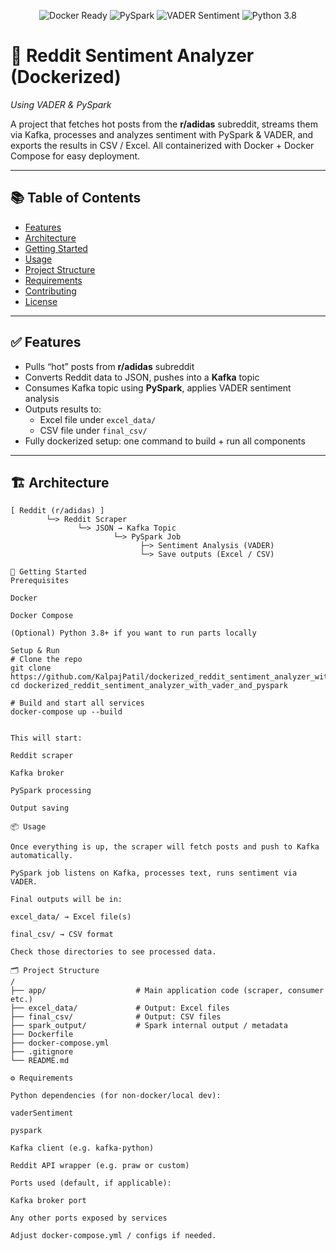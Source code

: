 <!-- Add badges here -->
<p align="center">
  <img src="https://img.shields.io/badge/docker-ready-blue?logo=docker" alt="Docker Ready" />
  <img src="https://img.shields.io/badge/PySpark-v3.0-orange?logo=apache-spark" alt="PySpark" />
  <img src="https://img.shields.io/badge/VADER-Sentiment-green" alt="VADER Sentiment" />
  <img src="https://img.shields.io/badge/python-3.8-yellow?logo=python" alt="Python 3.8" />
</p>

# 🧠 Reddit Sentiment Analyzer (Dockerized)  
*Using VADER & PySpark*

A project that fetches hot posts from the **r/adidas** subreddit, streams them via Kafka, processes and analyzes sentiment with PySpark & VADER, and exports the results in CSV / Excel. All containerized with Docker + Docker Compose for easy deployment.

---

## 📚 Table of Contents

- [Features](#-features)  
- [Architecture](#-architecture)  
- [Getting Started](#-getting-started)  
- [Usage](#-usage)  
- [Project Structure](#-project-structure)  
- [Requirements](#-requirements)  
- [Contributing](#-contributing)  
- [License](#-license)  

---

## ✅ Features

- Pulls “hot” posts from **r/adidas** subreddit  
- Converts Reddit data to JSON, pushes into a **Kafka** topic  
- Consumes Kafka topic using **PySpark**, applies VADER sentiment analysis  
- Outputs results to:  
  - Excel file under `excel_data/`  
  - CSV file under `final_csv/`  
- Fully dockerized setup: one command to build + run all components

---

## 🏗 Architecture

```text
[ Reddit (r/adidas) ]  
        └─> Reddit Scraper  
               └─> JSON → Kafka Topic  
                       └─> PySpark Job  
                             ├─> Sentiment Analysis (VADER)  
                             └─> Save outputs (Excel / CSV)

🚀 Getting Started
Prerequisites

Docker

Docker Compose

(Optional) Python 3.8+ if you want to run parts locally

Setup & Run
# Clone the repo
git clone https://github.com/KalpajPatil/dockerized_reddit_sentiment_analyzer_with_vader_and_pyspark.git
cd dockerized_reddit_sentiment_analyzer_with_vader_and_pyspark

# Build and start all services
docker-compose up --build


This will start:

Reddit scraper

Kafka broker

PySpark processing

Output saving

📦 Usage

Once everything is up, the scraper will fetch posts and push to Kafka automatically.

PySpark job listens on Kafka, processes text, runs sentiment via VADER.

Final outputs will be in:

excel_data/ → Excel file(s)

final_csv/ → CSV format

Check those directories to see processed data.

🗂 Project Structure
/
├── app/                    # Main application code (scraper, consumer etc.)
├── excel_data/             # Output: Excel files
├── final_csv/              # Output: CSV files
├── spark_output/           # Spark internal output / metadata
├── Dockerfile
├── docker-compose.yml
├── .gitignore
└── README.md

⚙ Requirements

Python dependencies (for non-docker/local dev):

vaderSentiment

pyspark

Kafka client (e.g. kafka-python)

Reddit API wrapper (e.g. praw or custom)

Ports used (default, if applicable):

Kafka broker port

Any other ports exposed by services

Adjust docker-compose.yml / configs if needed.
